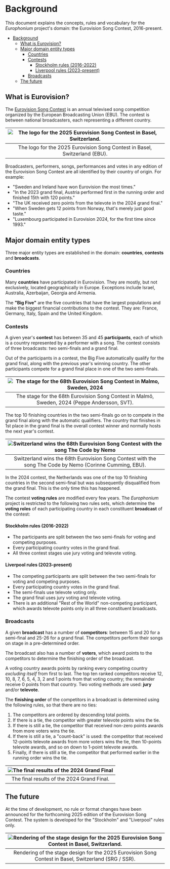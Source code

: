 # Background

This document explains the concepts, rules and vocabulary for the *Europhonium* project's domain: the Eurovision Song Contest, 2016-present.

- [Background](#background)
  - [What is Eurovision?](#what-is-eurovision)
  - [Major domain entity types](#major-domain-entity-types)
    - [Countries](#countries)
    - [Contests](#contests)
      - [Stockholm rules (2016-2022)](#stockholm-rules-2016-2022)
      - [Liverpool rules (2023-present)](#liverpool-rules-2023-present)
    - [Broadcasts](#broadcasts)
  - [The future](#the-future)

## What is Eurovision?

The [Eurovision Song Contest](https://eurovision.tv/about/how-it-works) is an annual televised song competition organized by the European Broadcasting Union (EBU). The contest is between national broadcasters, each representing a different country.

| ![The logo for the 2025 Eurovision Song Contest in Basel, Switzerland.](media/ESC_2025_logo.png) |
|:------------------------------------------------------------------------------------------------:|
|            The logo for the 2025 Eurovision Song Contest in Basel, Switzerland (EBU).            |

Broadcasters, performers, songs, performances and votes in any edition of the Eurovision Song Contest are all identified by their country of origin. For example:

- "Sweden and Ireland have won Eurovision the most times."
- "In the 2023 grand final, Austria performed first in the running order and finished 15th with 120 points."
- "The UK received zero points from the televote in the 2024 grand final."
- "When Sweden gets 12 points from Norway, that's merely just good taste."
- "Luxembourg participated in Eurovision 2024, for the first time since 1993."

## Major domain entity types

Three major entity types are established in the domain: **countries**, **contests** and **broadcasts**.

### Countries

Many **countries** have participated in Eurovision. They are mostly, but not exclusively, located geographically in Europe. Exceptions include Israel, Australia, Azerbaijan, Georgia and Armenia.

The **"Big Five"** are the five countries that have the largest populations and make the biggest financial contributions to the contest. They are: France, Germany, Italy, Spain and the United Kingdom.

### Contests

A given year's **contest** has between 35 and 45 **participants**, each of which is a country represented by a performer with a song. The contest consists of three broadcasts: two semi-finals and a grand final.

Out of the participants in a contest, the Big Five automatically qualify for the grand final, along with the previous year's winning country. The other participants compete for a grand final place in one of the two semi-finals.

| ![The stage for the 68th Eurovision Song Contest in Malmo, Sweden, 2024](media/ESC_2024_contest_stage.jpg) |
|:----------------------------------------------------------------------------------------------------------:|
|     The stage for the 68th Eurovision Song Contest in Malm&ouml;, Sweden, 2024 (Peppe Andersson, SVT).     |

The top 10 finishing countries in the two semi-finals go on to compete in the grand final along with the automatic qualifiers. The country that finishes in 1st place in the grand final is the overall contest winner and normally hosts the next year's contest.

| ![Switzerland wins the 68th Eurovision Song Contest with the song The Code by Nemo](media/ESC_2024_nemo_winner.jpg) |
|:-------------------------------------------------------------------------------------------------------------------:|
|      Switzerland wins the 68th Eurovision Song Contest with the song The Code by Nemo (Corinne Cumming, EBU).       |

In the 2024 contest, the Netherlands was one of the top 10 finishing countries in the second semi-final but was subsequently disqualified from the grand final. This is the only time this has happened.

The contest **voting rules** are modified every few years. The *Europhonium* project is restricted to the following two rules sets, which determine the **voting roles** of each participating country in each constituent **broadcast** of the contest:

#### Stockholm rules (2016-2022)

- The participants are split between the two semi-finals for voting and competing purposes.
- Every participating country votes in the grand final.
- All three contest stages use jury voting and televote voting.

#### Liverpool rules (2023-present)

- The competing participants are split between the two semi-finals for voting and competing purposes.
- Every participating country votes in the grand final.
- The semi-finals use televote voting only.
- The grand final uses jury voting and televote voting.
- There is an additional "Rest of the World" non-competing participant, which awards televote points only in all three constituent broadcasts.

### Broadcasts

A given **broadcast** has a number of **competitors**: between 15 and 20 for a semi-final and 25-26 for a grand final. The competitors perform their songs on stage in a pre-determined order.

The broadcast also has a number of **voters**, which award points to the competitors to determine the finishing order of the broadcast.

A voting country awards points by ranking every competing country *excluding itself* from first to last. The top ten ranked competitors receive 12, 10, 8, 7, 6, 5, 4, 3, 2 and 1 points from that voting country; the remainder receive 0 points from that country. Two voting methods are used: **jury** and/or **televote**.

The **finishing order** of the competitors in a broadcast is determined using the following rules, so that there are no ties:

1. The competitors are ordered by descending total points.
2. If there is a tie, the competitor with greater televote points wins the tie.
3. If there is still a tie, the competitor that received non-zero points awards from more voters wins the tie.
4. If there is still a tie, a "count-back" is used: the competitor that received 12-points televote awards from more voters wins the tie, then 10-points televote awards, and so on down to 1-point televote awards.
5. Finally, if there is still a tie, the competitor that performed earlier in the running order wins the tie.

| ![The final results of the 2024 Grand Final](media/ESC_2024_grand_final_results.png) |
|:------------------------------------------------------------------------------------:|
|                      The final results of the 2024 Grand Final.                      |

## The future

At the time of development, no rule or format changes have been announced for the forthcoming 2025 edition of the Eurovision Song Contest. The system is developed for the "Stockholm" and "Liverpool" rules only.

| ![Rendering of the stage design for the 2025 Eurovision Song Contest in Basel, Switzerland.](media/ESC_2025_stage_design.jpg) |
|:-----------------------------------------------------------------------------------------------------------------------------:|
|             Rendering of the stage design for the 2025 Eurovision Song Contest in Basel, Switzerland (SRG / SSR).             |
